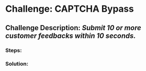 # Challenge: CAPTCHA Bypass
## Challenge Description: *Submit 10 or more customer feedbacks within 10 seconds.*

### Steps: 


### Solution:
